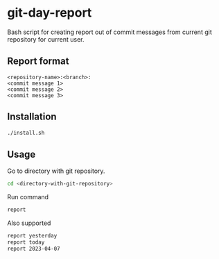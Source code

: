 # git-day-report
Bash script for creating report out of commit messages from current git repository for current user.

## Report format
```
<repository-name>:<branch>:
<commit message 1>
<commit message 2>
<commit message 3>
```

## Installation
```bash
./install.sh
```

## Usage
Go to directory with git repository.
```bash
cd <directory-with-git-repository>
```
Run command
```bash
report
```
Also supported
```bash
report yesterday
report today
report 2023-04-07
```
